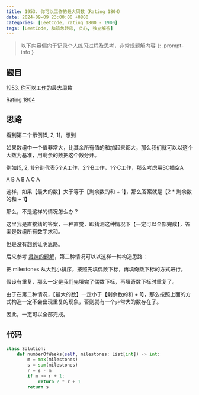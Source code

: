```yaml
---
title: 1953. 你可以工作的最大周数（Rating 1804）
date: 2024-09-09 23:00:00 +0800
categories: [LeetCode, rating 1800 - 1900]
tags: [LeetCode, 脑筋急转弯, 贪心, 独立解答]
---
```


> 以下内容偏向于记录个人练习过程及思考，非常规题解内容
{: .prompt-info }

## 题目

[1953. 你可以工作的最大周数](https://leetcode.cn/problems/maximum-number-of-weeks-for-which-you-can-work)

[Rating 1804](https://zerotrac.github.io/leetcode_problem_rating/#/)

## 思路

看到第二个示例[5, 2, 1]，想到

如果数组中一个值非常大，比其余所有值的和加起来都大，那么我们就可以以这个大数为基准，用剩余的数把这个数分开。

例如[5, 2, 1]分别代表5个A工作，2个B工作，1个C工作，那么考虑用BC插空A

A B A B A C A

这样，如果【最大的数】大于等于【剩余数的和 + 1】，那么答案就是【2 * 剩余数的和 + 1】

那么，不是这样的情况怎么办？

这里我是直接猜的答案，一种直觉，即猜测这种情况下【一定可以全部完成】，答案是数组所有数字求和。

但是没有想到证明思路。

后来参考
[灵神的题解](https://leetcode.cn/problems/maximum-number-of-weeks-for-which-you-can-work/solutions/2779207/tan-xin-ju-ti-gou-zao-fang-an-pythonjava-3xyq/ "灵神的题解")，第二种情况可以以这样一种构造思路：

把 milestones 从大到小排序，按照先填偶数下标，再填奇数下标的方式进行。

假设有重复，那么一定是我们先填完了偶数下标，再填奇数下标时重复了。

由于在第二种情况，【最大的数】一定小于【剩余数的和 + 1】，那么按照上面的方式构造一定不会出现重复的现象，否则就有一个非常大的数存在了。

因此，一定可以全部完成。

## 代码

```python
class Solution:
    def numberOfWeeks(self, milestones: List[int]) -> int:
        m = max(milestones)
        s = sum(milestones)
        r = s - m
        if m >= r + 1:
            return 2 * r + 1
        return s
```